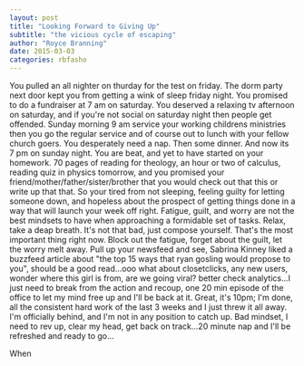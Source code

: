 ```yaml
---
layout: post
title: "Looking Forward to Giving Up"
subtitle: "the vicious cycle of escaping"
author: "Royce Branning"
date: 2015-03-03 
categories: rbfasho
---
```


You pulled an all nighter on thurday for the test on friday. The dorm party next door kept you from getting a wink of sleep friday night. You promised to do a fundraiser at 7 am on saturday. You deserved a relaxing tv afternoon on saturday, and if you're not social on saturday night then people get offended. Sunday morning 9 am service your working childrens ministries then you go the regular service and of course out to lunch with your fellow church goers. You desperately need a nap. Then some dinner. And now its 7 pm on sunday night. You are beat, and yet to have started on your homework. 70 pages of reading for theology, an hour or two of calculus, reading quiz in physics tomorrow, and you promised your friend/mother/father/sister/brother that you would check out that this or write up that that. So your tired from not sleeping, feeling guilty for letting someone down, and hopeless about the prospect of getting things done in a way that will launch your week off right. Fatigue, guilt, and worry are not the best mindsets to have when approaching a formidable set of tasks. Relax, take a deap breath. It's not that bad, just compose yourself. That's the most important thing right now. Block out the fatigue, forget about the guilt, let the worry melt away. Pull up your newsfeed and see, Sabrina Kinney liked a buzzfeed article about "the top 15 ways that ryan gosling would propose to you", should be a good read...ooo what about closetclicks, any new users, wonder where this girl is from, are we going viral? better check analytics...I just need to break from the action and recoup, one 20 min episode of the office to let my mind free up and I'll be back at it. Great, it's 10pm; I'm done, all the consistent hard work of the last 3 weeks and I just threw it all away. I'm officially behind, and I'm not in any position to catch up. Bad mindset, I need to rev up, clear my head, get back on track...20 minute nap and I'll be refreshed and ready to go...

When